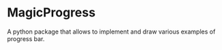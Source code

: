 # MagicProgress
A python package that allows to implement and draw various examples of progress bar.
